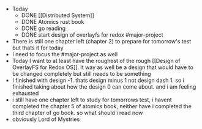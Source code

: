 - Today
	- DONE [[Distributed System]]
	- DONE Atomics rust book
	- DONE go reading
	- DONE start design of overlayfs for redox #major-project
- There is still one chapter left (chapter 2) to prepare for tomorrow's test but thats it for today
- I need to focus the #major-project as well
- Today I want to at least have the roughest of the rough [[Design of OverlayFS for Redox OS]]. It way as well be a design that would have to be changed completely but still needs to be something
- I finished with design -1. thats design minus 1 not design dash 1. so i finished taking about how the design 0 can come about. and i am feeling exhausted
- i still have one chapter left to study for tomorrows test, i havent completed the chapter 5 of atomics book, neither have i completed the third chapter of go book. so what should i read now
- obviously Lord of Mystries